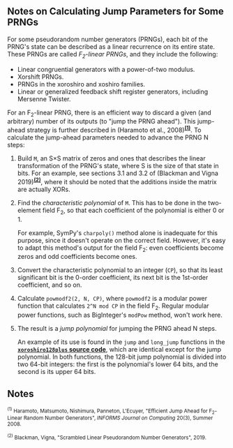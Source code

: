 <a id=Notes_on_Calculating_Jump_Parameters_for_Some_PRNGs></a>
## Notes on Calculating Jump Parameters for Some PRNGs

For some pseudorandom number generators (PRNGs), each bit of the PRNG's state can be described as a linear recurrence on its entire state.  These PRNGs are called _F<sub>2</sub>-linear PRNGs_, and they include the following:

- Linear congruential generators with a power-of-two modulus.
- Xorshift PRNGs.
- PRNGs in the xoroshiro and xoshiro families.
- Linear or generalized feedback shift register generators, including Mersenne Twister.

For an F<sub>2</sub>-linear PRNG, there is an efficient way to discard a given (and arbitrary) number of its outputs (to "jump the PRNG ahead").  This jump-ahead strategy is further described in (Haramoto et al., 2008)<sup>[**(1)**](#Note1)</sup>.  To calculate the jump-ahead parameters needed to advance the PRNG N steps:

1. Build `M`, an S&times;S matrix of zeros and ones that describes the linear transformation of the PRNG's state, where S is the size of that state in bits.  For an example, see sections 3.1 and 3.2 of (Blackman and Vigna 2019)<sup>[**(2)**](#Note2)</sup>, where it should be noted that the additions inside the matrix are actually XORs.
2. Find the _characteristic polynomial_ of `M`.  This has to be done in the two-element field F<sub>2</sub>, so that each coefficient of the polynomial is either 0 or 1.

    For example, SymPy's `charpoly()` method alone is inadequate for this purpose, since it doesn't operate on the correct field.  However, it's easy to adapt this method's output for the field F<sub>2</sub>: even coefficients become zeros and odd coefficients become ones.
3. Convert the characteristic polynomial to an integer (`CP`), so that its least significant bit is the 0-order coefficient, its next bit is the 1st-order coefficient, and so on.
4. Calculate `powmodf2(2, N, CP)`, where `powmodf2` is a modular power function that calculates `2^N mod CP` in the field F<sub>2</sub>.  Regular modular power functions, such as BigInteger's `modPow` method, won't work here.
5. The result is a _jump polynomial_ for jumping the PRNG ahead N steps.

    An example of its use is found in the `jump` and `long_jump` functions in the [**`xoroshiro128plus` source code**](http://xoshiro.di.unimi.it/xoroshiro128plus.c), which are identical except for the jump polynomial.  In both functions, the 128-bit jump polynomial is divided into two 64-bit integers: the first is the polynomial's lower 64 bits, and the second is its upper 64 bits.

<a id=Notes></a>
## Notes

<small><sup id=Note1>(1)</sup> Haramoto, Matsumoto, Nishimura, Panneton, L'Ecuyer, "Efficient Jump Ahead for F<sub>2</sub>-Linear Random Number Generators", _INFORMS Journal on Computing_ 20(3), Summer 2008.</small>

<small><sup id=Note2>(2)</sup> Blackman, Vigna, "Scrambled Linear Pseudorandom Number Generators", 2019.</small>
